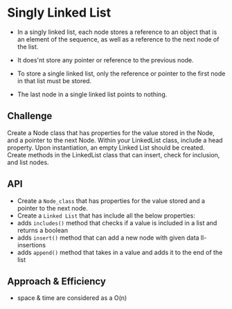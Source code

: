 # Singly Linked List
- In a singly linked list, each node stores a reference to an object that is an element of the sequence, as well as a reference to the next node of the list. 
- It does'nt store any pointer or reference to the previous node. 

- To store a single linked list, only the reference or pointer to the first node in that list must be stored. 
- The last node in a single linked list points to nothing.

## Challenge
Create a Node class that has properties for the value stored in the Node, and a pointer to the next Node. Within your LinkedList class, include a head property. Upon instantiation, an empty Linked List should be created. Create methods in the LinkedList class that can insert, check for inclusion, and list nodes.

## API
- Create a `Node_class` that has properties for the value stored and a pointer to the next node.
- Create a `Linked List` that has include all the below properties:
- adds `includes()` method that checks if a value is included in a list and returns a boolean
- adds `insert()` method that can add a new node with given data
ll-insertions
- adds `append()` method that takes in a value and adds it to the end of the list


## Approach & Efficiency
- space & time are considered as a O(n)


